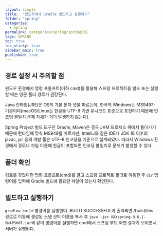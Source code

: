 ```yaml
---
layout: single
title:  "윈도우에서 Gradle 빌드하고 실행하기"
folder: "spring"
categories:
  - spring
permalink: categories/spring/spring001
tags: SPRING
toc: true
toc_sticky: true
sidebar_main: true
published: true
---
```


## 경로 설정 시 주의할 점
윈도우 환경에서 명령 프롬프트(이하 cmd)를 활용해 스프링 프로젝트를 빌드 또는 실행할 때는 영문 폴더 경로가 권장된다.

Java 런타임(JRE)은 OS의 기본 문자 셋을 따르는데, 한국의 Windows는 MS949가 기본이다(macOS/Linux는 한글을 UTF-8 기반 유니코드 표준으로 표현하기 때문에 인코딩 불일치 문제 자체가 거의 발생하지 않는다).

Spring Project 빌드 도구인 Gradle, Maven은 결국 JVM 프로세스 위에서 돌아가기 때문에 런타임에 맞춰 MS949를 따르지만, IntelliJ와 같은 IDE나 JDK 18 이후의 javac, jar 등의 개발 툴은 UTF-8 인코딩을 기준으로 설계되었다. 따라서 Windows 환경에서 경로나 파일 이름에 한글이 포함되면 인코딩 불일치로 문제가 발생할 수 있다.

## 폴더 확인
경로를 찾았다면 명령 프롬프트(cmd)를 열고 스프링 프로젝트 폴더로 이동한 후 `dir` 명령어를 입력해 Gradle 빌드에 필요한 파일이 있는지 확인한다.

## 빌드하고 실행하기
`gradlew build` 명령어를 실행한다. BUILD SUCCESSFUL이 출력되면 /build/libs 경로로 이동해 생성된 스냅 샷의 이름을 복사 후 `java -jar XXXspring-0.0.1-SNAPSHOT.jar`와 같이 명령어를 실행하면 cmd에서 스프링 부트 화면 결과가 보이면서 서버가 실행된다.
